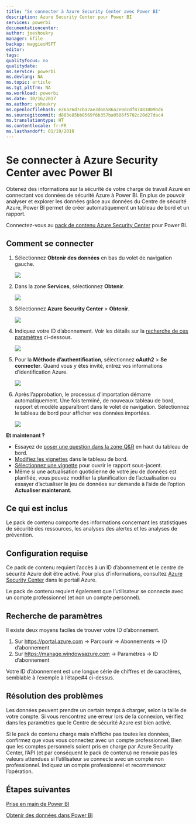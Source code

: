 ```yaml
---
title: "Se connecter à Azure Security Center avec Power BI"
description: Azure Security Center pour Power BI
services: powerbi
documentationcenter: 
author: joeshoukry
manager: kfile
backup: maggiesMSFT
editor: 
tags: 
qualityfocus: no
qualitydate: 
ms.service: powerbi
ms.devlang: NA
ms.topic: article
ms.tgt_pltfrm: NA
ms.workload: powerbi
ms.date: 10/16/2017
ms.author: yshoukry
ms.openlocfilehash: e26a26d7cba2ae3d68586a2e0dcdf87481009bd6
ms.sourcegitcommit: d803e85bb0569f6b357ba0586f5702c20d27dac4
ms.translationtype: HT
ms.contentlocale: fr-FR
ms.lasthandoff: 01/19/2018
---
```

# <a name="connect-to-azure-security-center-with-power-bi"></a>Se connecter à Azure Security Center avec Power BI
Obtenez des informations sur la sécurité de votre charge de travail Azure en connectant vos données de sécurité Azure à Power BI. En plus de pouvoir analyser et explorer les données grâce aux données du Centre de sécurité Azure, Power BI permet de créer automatiquement un tableau de bord et un rapport.

Connectez-vous au [pack de contenu Azure Security Center](https://app.powerbi.com/getdata/services/azure-security-center) pour Power BI.

## <a name="how-to-connect"></a>Comment se connecter
1. Sélectionnez **Obtenir des données** en bas du volet de navigation gauche.
   
   ![](media/service-connect-to-azure-security-center/getdata.png)
2. Dans la zone **Services**, sélectionnez **Obtenir**.
   
   ![](media/service-connect-to-azure-security-center/services.png)
3. Sélectionnez **Azure Security Center** \> **Obtenir**.
   
   ![](media/service-connect-to-azure-security-center/asc.png)
4. Indiquez votre ID d’abonnement. Voir les détails sur la [recherche de ces paramètres](#FindingParams) ci-dessous.
   
   ![](media/service-connect-to-azure-security-center/params.png)
5. Pour la **Méthode d’authentification**, sélectionnez **oAuth2** \> **Se connecter**. Quand vous y êtes invité, entrez vos informations d’identification Azure.
   
    ![](media/service-connect-to-azure-security-center/creds.png)
6. Après l’approbation, le processus d’importation démarre automatiquement. Une fois terminé, de nouveaux tableau de bord, rapport et modèle apparaîtront dans le volet de navigation. Sélectionnez le tableau de bord pour afficher vos données importées.
   
     ![](media/service-connect-to-azure-security-center/dashboard.png)

**Et maintenant ?**

* Essayez de [poser une question dans la zone Q&R](power-bi-q-and-a.md) en haut du tableau de bord.
* [Modifiez les vignettes](service-dashboard-edit-tile.md) dans le tableau de bord.
* [Sélectionnez une vignette](service-dashboard-tiles.md) pour ouvrir le rapport sous-jacent.
* Même si une actualisation quotidienne de votre jeu de données est planifiée, vous pouvez modifier la planification de l’actualisation ou essayer d’actualiser le jeu de données sur demande à l’aide de l’option **Actualiser maintenant**.

## <a name="whats-included"></a>Ce qui est inclus
Le pack de contenu comporte des informations concernant les statistiques de sécurité des ressources, les analyses des alertes et les analyses de prévention.

## <a name="system-requirements"></a>Configuration requise
Ce pack de contenu requiert l’accès à un ID d’abonnement et le centre de sécurité Azure doit être activé. Pour plus d’informations, consultez [Azure Security Center](https://portal.azure.com/#blade/Microsoft_Azure_Security/SecurityDashboardStartBladeV2) dans le portail Azure.

Le pack de contenu requiert également que l’utilisateur se connecte avec un compte professionnel (et non un compte personnel).

<a name="FindingParams"></a>

## <a name="finding-parameters"></a>Recherche de paramètres
Il existe deux moyens faciles de trouver votre ID d’abonnement.

1. Sur https://portal.azure.com -&gt; Parcourir -&gt; Abonnements -&gt; ID d’abonnement
2. Sur https://manage.windowsazure.com -&gt; Paramètres -&gt; ID d’abonnement

Votre ID d’abonnement est une longue série de chiffres et de caractères, semblable à l’exemple à l’étape\#4 ci-dessus. 

## <a name="troubleshooting"></a>Résolution des problèmes
Les données peuvent prendre un certain temps à charger, selon la taille de votre compte. Si vous rencontrez une erreur lors de la connexion, vérifiez dans les paramètres que le Centre de sécurité Azure est bien activé.

Si le pack de contenu charge mais n’affiche pas toutes les données, confirmez que vous vous connectez avec un compte professionnel. Bien que les comptes personnels soient pris en charge par Azure Security Center, l’API (et par conséquent le pack de contenu) ne renvoie pas les valeurs attendues si l’utilisateur se connecte avec un compte non professionnel. Indiquez un compte professionnel et recommencez l’opération.

## <a name="next-steps"></a>Étapes suivantes
[Prise en main de Power BI](service-get-started.md)

[Obtenir des données dans Power BI](service-get-data.md)

